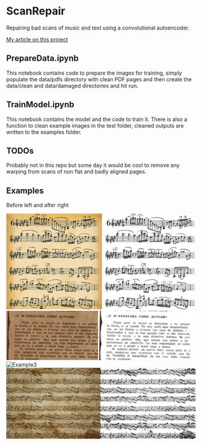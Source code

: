 # ScanRepair

Repairing bad scans of music and text using a convolutional autoencoder.

[My article on this project](https://www.linkedin.com/pulse/convnet-autoencoder-scan-cleaning-owen-elliott/)

## PrepareData.ipynb

This notebook contains code to prepare the images for training, simply populate the data/pdfs directory with clean PDF pages and then create the data/clean and data/damaged directories and hit run.

## TrainModel.ipynb

This notebook contains the model and the code to train it. There is also a function to clean example images in the test folder, cleaned outputs are written to the examples folder.

## TODOs

Probably not in this repo but some day it would be cool to remove any warping from scans of non flat and badly aligned pages.

## Examples

Before left and after right

![Example1](/examples/sidebyside6.png?raw=true)
![Example2](/examples/sidebyside7.png?raw=true)
![Example3](/examples/sidebyside2.png?raw=true)
![Example4](/examples/sidebyside1.png?raw=true)
